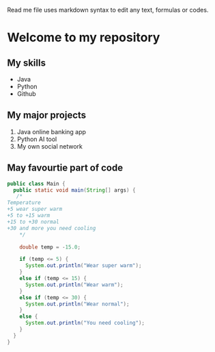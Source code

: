 Read me file uses markdown syntax to edit any text, formulas or codes.

# Welcome to my repository 
## My skills
- Java
- Python
- Github

## My major projects
1. Java online banking app
2. Python AI tool
3. My own social network

## May favourtie part of code

```java
public class Main {
  public static void main(String[] args) {
   /*
Temperature
+5 wear super warm
+5 to +15 warm
+15 to +30 normal
+30 and more you need cooling
    */

    double temp = -15.0;

    if (temp <= 5) {
      System.out.println("Wear super warm");
    }
    else if (temp <= 15) {
      System.out.println("Wear warm");
    }
    else if (temp <= 30) {
      System.out.println("Wear normal");
    }
    else {
      System.out.println("You need cooling");
    }
  }
}
```
